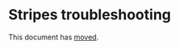 # Stripes troubleshooting

This document has [moved](https://github.com/folio-org/stripes/blob/master/doc/troubleshooting.md).
